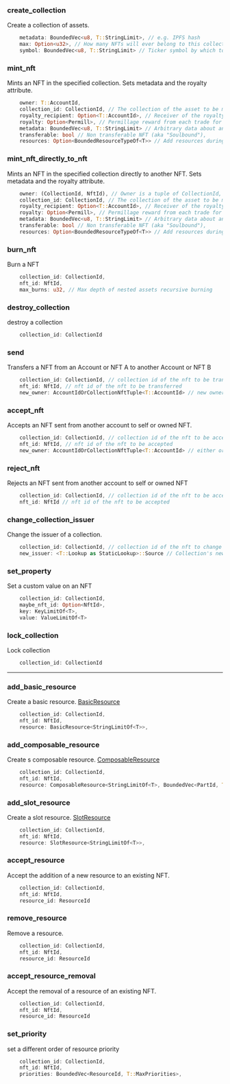 ### **create_collection**

Create a collection of assets.

```rust
    metadata: BoundedVec<u8, T::StringLimit>, // e.g. IPFS hash
    max: Option<u32>, // How many NFTs will ever belong to this collection. 0 for infinite.
    symbol: BoundedVec<u8, T::StringLimit> // Ticker symbol by which to represent the token in wallets and UIs, e.g. ZOMB
```

### **mint_nft**

Mints an NFT in the specified collection. Sets metadata and the royalty attribute.

```rust
	owner: T::AccountId,
	collection_id: CollectionId, // The collection of the asset to be minted.
	royalty_recipient: Option<T::AccountId>, // Receiver of the royalty
	royalty: Option<Permill>, // Permillage reward from each trade for the Recipient
	metadata: BoundedVec<u8, T::StringLimit> // Arbitrary data about an nft, e.g. IPFS hash
	transferable: bool // Non transferable NFT (aka "Soulbound"),
	resources: Option<BoundedResourceTypeOf<T>> // Add resources during mint
```

### **mint_nft_directly_to_nft**

Mints an NFT in the specified collection directly to another NFT. Sets metadata and the royalty attribute.

```rust
	owner: (CollectionId, NftId), // Owner is a tuple of CollectionId, NftId
	collection_id: CollectionId, // The collection of the asset to be minted.
	royalty_recipient: Option<T::AccountId>, // Receiver of the royalty
	royalty: Option<Permill>, // Permillage reward from each trade for the Recipient
	metadata: BoundedVec<u8, T::StringLimit> // Arbitrary data about an nft, e.g. IPFS hash
	transferable: bool // Non transferable NFT (aka "Soulbound"),
	resources: Option<BoundedResourceTypeOf<T>> // Add resources during mint
```

### **burn_nft**

Burn a NFT

```rust
	collection_id: CollectionId,
	nft_id: NftId,
	max_burns: u32, // Max depth of nested assets recursive burning
```

### **destroy_collection**

destroy a collection

```rust
    collection_id: CollectionId
```

### **send**

Transfers a NFT from an Account or NFT A to another Account or NFT B

```rust
    collection_id: CollectionId, // collection id of the nft to be transferred
    nft_id: NftId, // nft id of the nft to be transferred
    new_owner: AccountIdOrCollectionNftTuple<T::AccountId> // new owner of the nft which can be either an account or a NFT
```

### **accept_nft**

Accepts an NFT sent from another account to self or owned NFT.

```rust
    collection_id: CollectionId, // collection id of the nft to be accepted
    nft_id: NftId, // nft id of the nft to be accepted
    new_owner: AccountIdOrCollectionNftTuple<T::AccountId> // either origin's account ID or origin-owned NFT, whichever the NFT was sent to
```

### **reject_nft**

Rejects an NFT sent from another account to self or owned NFT

```rust
    collection_id: CollectionId, // collection id of the nft to be accepted
    nft_id: NftId // nft id of the nft to be accepted
```

### **change_collection_issuer**

Change the issuer of a collection.

```rust
    collection_id: CollectionId, // collection id of the nft to change issuer of
    new_issuer: <T::Lookup as StaticLookup>::Source // Collection's new issuer
```

### **set_property**

Set a custom value on an NFT

```rust
    collection_id: CollectionId,
    maybe_nft_id: Option<NftId>,
    key: KeyLimitOf<T>,
    value: ValueLimitOf<T>
```

### **lock_collection**

Lock collection

```rust
    collection_id: CollectionId
```

---

### **add_basic_resource**

Create a basic resource. [BasicResource](https://github.com/rmrk-team/rmrk-substrate/blob/3f4f1a7613be81828697347d3e297a460fca5ec5/traits/src/resource.rs#L25)

```rust
	collection_id: CollectionId,
	nft_id: NftId,
	resource: BasicResource<StringLimitOf<T>>,
```

### **add_composable_resource**

Create s composable resource. [ComposableResource](https://github.com/rmrk-team/rmrk-substrate/blob/3f4f1a7613be81828697347d3e297a460fca5ec5/traits/src/resource.rs#L60)

```rust
	collection_id: CollectionId,
	nft_id: NftId,
	resource: ComposableResource<StringLimitOf<T>, BoundedVec<PartId, T::PartsLimit>>,
```

### **add_slot_resource**

Create a slot resource. [SlotResource](https://github.com/rmrk-team/rmrk-substrate/blob/3f4f1a7613be81828697347d3e297a460fca5ec5/traits/src/resource.rs#L107)

```rust
	collection_id: CollectionId,
	nft_id: NftId,
	resource: SlotResource<StringLimitOf<T>>,
```

### **accept_resource**

Accept the addition of a new resource to an existing NFT.

```rust
    collection_id: CollectionId,
    nft_id: NftId,
    resource_id: ResourceId
```

### **remove_resource**

Remove a resource.

```rust
    collection_id: CollectionId,
    nft_id: NftId,
    resource_id: ResourceId
```

### **accept_resource_removal**

Accept the removal of a resource of an existing NFT.

```rust
    collection_id: CollectionId,
    nft_id: NftId,
    resource_id: ResourceId
```

### **set_priority**

set a different order of resource priority

```rust
    collection_id: CollectionId,
    nft_id: NftId,
    priorities: BoundedVec<ResourceId, T::MaxPriorities>,
```
